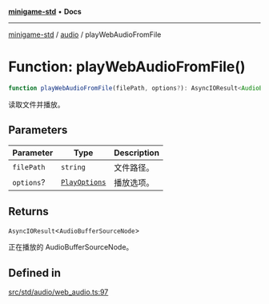 [**minigame-std**](../../../README.md) • **Docs**

***

[minigame-std](../../../README.md) / [audio](../README.md) / playWebAudioFromFile

# Function: playWebAudioFromFile()

```ts
function playWebAudioFromFile(filePath, options?): AsyncIOResult<AudioBufferSourceNode>
```

读取文件并播放。

## Parameters

| Parameter | Type | Description |
| ------ | ------ | ------ |
| `filePath` | `string` | 文件路径。 |
| `options`? | [`PlayOptions`](../interfaces/PlayOptions.md) | 播放选项。 |

## Returns

`AsyncIOResult`\<`AudioBufferSourceNode`\>

正在播放的 AudioBufferSourceNode。

## Defined in

[src/std/audio/web\_audio.ts:97](https://github.com/JiangJie/minigame-std/blob/d842b492eda479274cfeb38a06f4c4255b5493bc/src/std/audio/web_audio.ts#L97)
